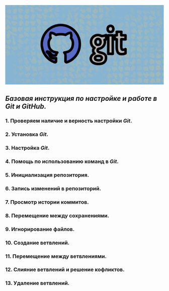![лого github](git.jpg)

***Базовая инструкция по настройке и работе в Git и GitHub.***
---

### 1. Проверяем наличие и верность настройки *Git*.

### 2. Установка *Git*.

### 3. Настройка *Git*.

### 4. Помощь по использованию команд в *Git*.

### 5. Инициализация репозитория.

### 6. Запись изменений в репозиторий.

### 7. Просмотр истории коммитов.

### 8. Перемещение между сохранениями.

### 9. Игнорирование файлов.

### 10. Создание ветвлений.

### 11. Перемещение между ветвлениями.

### 12. Слияние ветвлений и решение кофликтов.

### 13. Удаление ветвлений.